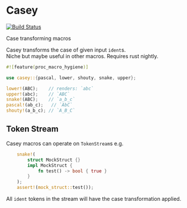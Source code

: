 # Casey
[![Build Status](https://travis-ci.org/holygits/casey.svg?branch=master)](https://travis-ci.org/holygits/casey)  

Case transforming macros

Casey transforms the case of given input `ident`s.  
Niche but maybe useful in other macros. Requires rust nightly.  
```rust
#![feature(proc_macro_hygiene)]

use casey::{pascal, lower, shouty, snake, upper};

lower!(ABC);    // renders: `abc`
upper!(abc);    // `ABC`
snake!(ABC);    // `a_b_c`
pascal!(ab_c);   // `AbC`
shouty!(a_b_c); // `A_B_C`
```

## Token Stream
Casey macros can operate on `TokenStream`s e.g.  
```rust
    snake!(
        struct MockStruct {}
        impl MockStruct {
            fn test() -> bool { true }
        }
    );
    assert!(mock_struct::test());
```
All `ident` tokens in the stream will have the case transformation applied.  

